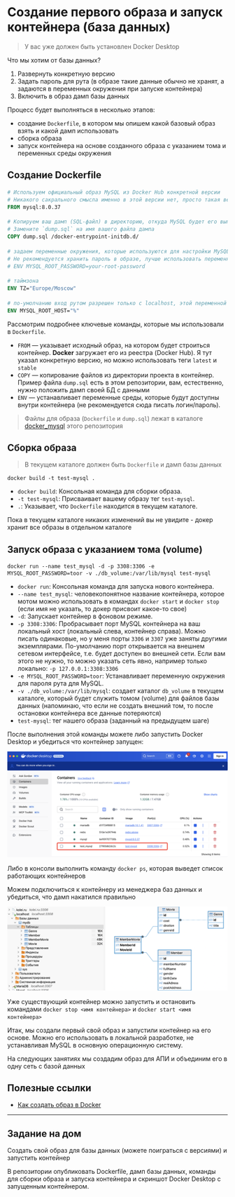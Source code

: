 # Создание первого образа и запуск контейнера (база данных)

>У вас уже должен быть установлен Docker Desktop

Что мы хотим от базы данных?

1. Развернуть конкретную версию
1. Задать пароль для рута (в образе такие данные обычно не хранят, а задаются в переменных окружения при запуске контейнера)
1. Включить в образ дамп базы данных

Процесс будет выполняться в несколько этапов:

* создание `Dockerfile`, в котором мы опишем какой базовый образ взять и какой дамп использовать
* сборка образа
* запуск контейнера на основе созданного образа с указанием тома и переменных среды окружения

## Создание Dockerfile

```Dockerfile
# Используем официальный образ MySQL из Docker Hub конкретной версии
# Никакого сакрального смысла именно в этой версии нет, просто такая версия была в инфраструктурном листе площадки для демо-экзамена
FROM mysql:8.0.37

# Копируем ваш дамп (SQL-файл) в директорию, откуда MySQL будет его выполнять при первом запуске
# Замените `dump.sql` на имя вашего файла дампа
COPY dump.sql /docker-entrypoint-initdb.d/

# задаем переменные окружения, которые используются для настройки MySQL
# Не рекомендуется хранить пароль в образе, лучше использовать переменные окружения при запуске контейнера
# ENV MYSQL_ROOT_PASSWORD=your-root-password

# таймзона
ENV TZ="Europe/Moscow"

# по-умолчанию вход рутом разрешен только с localhost, этой переменной мы разрешаем вход откуда угодно (на проде так далать конечно нельзя, и вообще ходить рутом тоже)
ENV MYSQL_ROOT_HOST="%" 
```

Рассмотрим подробнее ключевые команды, которые мы использовали в `Dockerfile`.

* `FROM` — указывает исходный образ, на котором будет строиться контейнер. **Docker** загружает его из реестра (Docker Hub). Я тут указал конкретную версию, но можно использовать теги `latest` и `stable`
* `COPY` — копирование файлов из директории проекта в контейнер. Пример файла `dump.sql` есть в этом репозитории, вам, естественно, нужно положить дамп своей БД с данными
* `ENV` — устанавливает переменные среды, которые будут доступны внутри контейнера (не рекомендуется сюда писать логин/пароль).

>Файлы для образа (`Dockerfile` и `dump.sql`) лежат в каталоге [docker_mysql](../docker_mysql/) этого репозитория

## Сборка образа

>В текущем каталоге должен быть `Dockerfile` и дамп базы данных

```
docker build -t test-mysql .
```

* `docker build`: Консольная команда для сборки образа. 
* `-t test-mysql`: Присваивает вашему образу тег `test-mysql`. 
* `.`: Указывает, что `Dockerfile` находится в текущем каталоге. 

Пока в текущем каталоге никаких изменений вы не увидите - докер хранит все образы в отдельном каталоге

## Запуск образа с указанием тома (volume)

```
docker run --name test_mysql -d -p 3308:3306 -e MYSQL_ROOT_PASSWORD=toor -v ./db_volume:/var/lib/mysql test-mysql
```

* `docker run`: Консольная команда для запуска нового контейнера. 
* `--name test_mysql`: человекопонятное название контейнера, которое мотом можно использовать в командах `docker start` и `docker stop` (если имя не указать, то докер присвоит какое-то свое)
* `-d`: Запускает контейнер в фоновом режиме. 
* `-p 3308:3306`: Пробрасывает порт MySQL контейнера на ваш локальный хост (локальный слева, контейнер справа). Можно писать одинаковые, но у меня порты `3306` и `3307` уже заняты другими экземплярами. По-умолчанию порт открывается на внешнем сетевом интерфейсе, т.е. будет доступен во внешней сети. Если вам этого не нужно, то можно указать сеть явно, например только локально: `-p 127.0.0.1:3308:3306`
* `-e MYSQL_ROOT_PASSWORD=toor`: Устанавливает переменную окружения для пароля рута для MySQL.
* `-v ./db_volume:/var/lib/mysql`: создает каталог `db_volume` в текущем каталоге, который будет служить томом (volume) для файлов базы данных (напоминаю, что если не создать внешний том, то после остановки контейнера все данные потеряются)
* `test-mysql`: тег нашего образа (заданный на предыдущем шаге)

После выполнения этой команды можете либо запустить Docker Desktop и убедиться что контейнер запущен:

![](../img/docker03.png)

Либо в консоли выполнить команду `docker ps`, которая выведет список работающих контейнеров

Можем подключиться к контейнеру из менеджера баз данных и убедиться, что дамп накатился правильно

![](../img/docker05.png)

Уже существующий контейнер можно запустить и остановить командами `docker stop <имя контейнера>` и `docker start <имя контейнера>`

Итак, мы создали первый свой образ и запустили контейнер на его основе. Можно его использовать в локальной разработке, не устанавливая MySQL в основную операционную систему.

На следующих занятиях мы создадим образ для АПИ и объединим его в одну сеть с базой данных

## Полезные ссылки

* [Как создать образ в Docker](https://selectel.ru/blog/tutorials/how-to-create-docker-image/)

---

## Задание на дом

Создать свой образ для базы данных (можете поиграться с версиями) и запустить контейнер

В репозитории опубликовать Dockerfile, дамп базы данных, команды для сборки образа и запуска контейнера и скриншот Docker Desktop с запущенным контейнером.